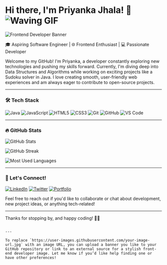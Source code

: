 
# Hi there, I'm Priyanka Jhala! 👋 ![Waving GIF](https://media.giphy.com/media/hvRJCLFzcasrR4ia7z/giphy.gif)

![Frontend Developer Banner](https://user-images.githubusercontent.com/your-image-url.jpg)

🎓 Aspiring Software Engineer | 🌐 Frontend Enthusiast | 💻 Passionate Developer

Welcome to my GitHub! I'm Priyanka, a developer constantly exploring new technologies and pushing my skills forward. Currently, I'm diving deep into Data Structures and Algorithms while working on exciting projects like a Sudoku solver in Java. I love creating smooth, user-friendly web experiences and am always eager to contribute to open-source projects.

---

### 🛠️ Tech Stack

![Java](https://img.shields.io/badge/Java-%23ED8B00.svg?style=for-the-badge&logo=java&logoColor=white)
![JavaScript](https://img.shields.io/badge/JavaScript-%23323330.svg?style=for-the-badge&logo=javascript&logoColor=%23F7DF1E)
![HTML5](https://img.shields.io/badge/HTML5-%23E34F26.svg?style=for-the-badge&logo=html5&logoColor=white)
![CSS3](https://img.shields.io/badge/CSS3-%231572B6.svg?style=for-the-badge&logo=css3&logoColor=white)
![Git](https://img.shields.io/badge/Git-%23F05033.svg?style=for-the-badge&logo=git&logoColor=white)
![GitHub](https://img.shields.io/badge/GitHub-%23121011.svg?style=for-the-badge&logo=github&logoColor=white)
![VS Code](https://img.shields.io/badge/VS%20Code-%23007ACC.svg?style=for-the-badge&logo=visual-studio-code&logoColor=white)

---

### 🔥 GitHub Stats

![GitHub Stats](https://github-readme-stats.vercel.app/api?username=priii-13&show_icons=true&theme=radical)

![GitHub Streak](https://github-readme-streak-stats.herokuapp.com?user=priii-13&theme=radical&hide_border=true)

![Most Used Languages](https://github-readme-stats.vercel.app/api/top-langs/?username=priii-13&layout=compact&theme=radical&langs_count=6)

---

### 🚀 Let's Connect!

[![LinkedIn](https://img.shields.io/badge/LinkedIn-%230077B5.svg?style=for-the-badge&logo=linkedin&logoColor=white)](https://www.linkedin.com/in/your-profile)
[![Twitter](https://img.shields.io/badge/Twitter-%231DA1F2.svg?style=for-the-badge&logo=twitter&logoColor=white)](https://twitter.com/yourprofile)
[![Portfolio](https://img.shields.io/badge/Portfolio-%23000000.svg?style=for-the-badge&logo=firefox&logoColor=white)](https://yourportfolio.com)

Feel free to reach out if you'd like to collaborate or chat about development, new project ideas, or anything tech-related!

---

Thanks for stopping by, and happy coding! 🚀✨
```

---

To replace `https://user-images.githubusercontent.com/your-image-url.jpg` with an image URL, you can upload a banner you like to your GitHub repository or link to an external source for a stylish front-end developer image. Let me know if you’d like help finding one or have other preferences!
